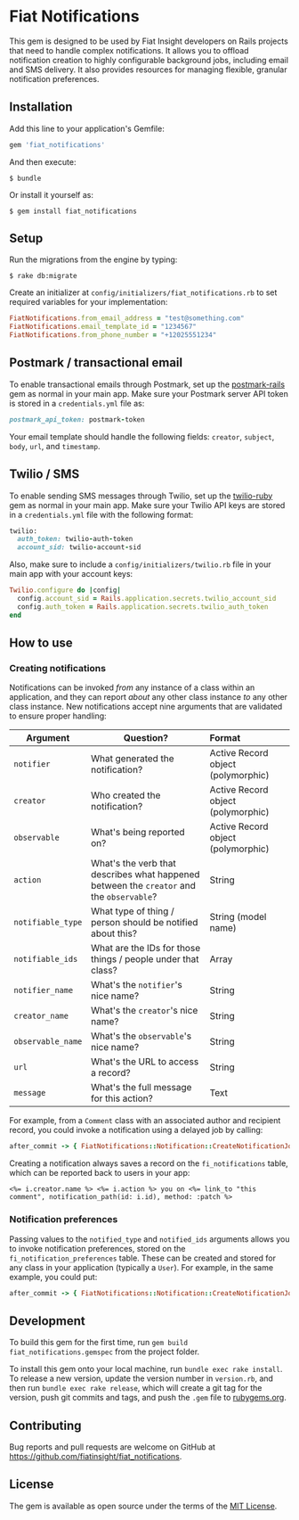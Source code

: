 # Fiat Notifications

This gem is designed to be used by Fiat Insight developers on Rails projects that need to handle complex notifications. It allows you to offload notification creation to highly configurable background jobs, including email and SMS delivery. It also provides resources for managing flexible, granular notification preferences.

## Installation

Add this line to your application's Gemfile:

```ruby
gem 'fiat_notifications'
```

And then execute:

    $ bundle

Or install it yourself as:

    $ gem install fiat_notifications

## Setup

Run the migrations from the engine by typing:

    $ rake db:migrate

Create an initializer at `config/initializers/fiat_notifications.rb` to set required variables for your implementation:

```ruby
FiatNotifications.from_email_address = "test@something.com"
FiatNotifications.email_template_id = "1234567"
FiatNotifications.from_phone_number = "+12025551234"
```

## Postmark / transactional email

To enable transactional emails through Postmark, set up the [postmark-rails](https://github.com/wildbit/postmark-rails) gem as normal in your main app. Make sure your Postmark server API token is stored in a `credentials.yml` file as:

```ruby
postmark_api_token: postmark-token
```

Your email template should handle the following fields: `creator`, `subject`, `body`, `url`, and `timestamp`.

## Twilio / SMS

To enable sending SMS messages through Twilio, set up the [twilio-ruby](https://github.com/twilio/twilio-ruby) gem as normal in your main app. Make sure your Twilio API keys are stored in a `credentials.yml` file with the following format:

```ruby
twilio:
  auth_token: twilio-auth-token
  account_sid: twilio-account-sid
```

Also, make sure to include a `config/initializers/twilio.rb` file in your main app with your account keys:

```ruby
Twilio.configure do |config|
  config.account_sid = Rails.application.secrets.twilio_account_sid
  config.auth_token = Rails.application.secrets.twilio_auth_token
end
```

## How to use

### Creating notifications

Notifications can be invoked _from_ any instance of a class within an application, and they can report _about_ any other class instance _to_ any other class instance. New notifications accept nine arguments that are validated to ensure proper handling:

| Argument   |      Question?      | Format |
|----------|-------------|:----|
| `notifier` |  What generated the notification? | Active Record object (polymorphic) |
| `creator` |    Who created the notification?   | Active Record object (polymorphic) |
| `observable` | What's being reported on? | Active Record object (polymorphic) |
| `action` | What's the verb that describes what happened between the `creator` and the `observable`? | String |
| `notifiable_type` | What type of thing / person should be notified about this? | String (model name) |
| `notifiable_ids` | What are the IDs for those things / people under that class? | Array |
| `notifier_name` | What's the `notifier`'s nice name? | String |
| `creator_name` | What's the `creator`'s nice name? | String |
| `observable_name` | What's the `observable`'s nice name? | String |
| `url` | What's the URL to access a record? | String |
| `message` | What's the full message for this action? | Text |

For example, from a `Comment` class with an associated author and recipient record, you could invoke a notification using a delayed job by calling:

```ruby
after_commit -> { FiatNotifications::Notification::CreateNotificationJob.set(wait: 5.seconds).perform_later(self, self.author, self.recipient, "mentioned", nil, nil, nil, self.author.username, self.recipient.username, "https://example.com/comments/#{self.id}", self.body) }, on: :create
```

Creating a notification always saves a record on the `fi_notifications` table, which can be reported back to users in your app:

```
<%= i.creator.name %> <%= i.action %> you on <%= link_to "this comment", notification_path(id: i.id), method: :patch %>
```

### Notification preferences

Passing values to the `notified_type` and `notified_ids` arguments allows you to invoke notification preferences, stored on the `fi_notification_preferences` table. These can be created and stored for any class in your application (typically a `User`). For example, in the same example, you could put:

```ruby
after_commit -> { FiatNotifications::Notification::CreateNotificationJob.set(wait: 5.seconds).perform_later(self, self.author, self.recipient, "mentioned", "User", self.team_members.pluck(:id), nil, self.author.username, self.recipient.username, "https://example.com/comments/#{self.id}", self.body) }, on: :create
```

## Development

To build this gem for the first time, run `gem build fiat_notifications.gemspec` from the project folder.

To install this gem onto your local machine, run `bundle exec rake install`. To release a new version, update the version number in `version.rb`, and then run `bundle exec rake release`, which will create a git tag for the version, push git commits and tags, and push the `.gem` file to [rubygems.org](https://rubygems.org).

## Contributing

Bug reports and pull requests are welcome on GitHub at https://github.com/fiatinsight/fiat_notifications.

## License

The gem is available as open source under the terms of the [MIT License](https://opensource.org/licenses/MIT).
